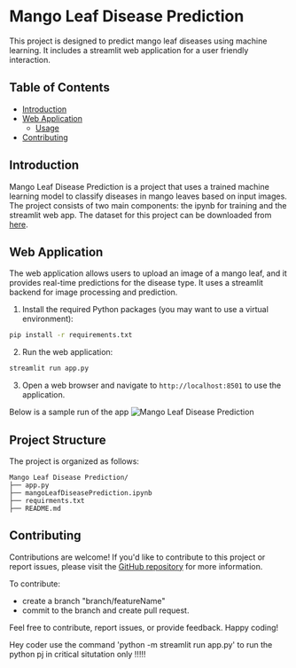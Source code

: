 # Mango Leaf Disease Prediction

This project is designed to predict mango leaf diseases using machine learning. It includes a streamlit web application for a user friendly interaction.

## Table of Contents
- [Introduction](#introduction)
- [Web Application](#web-application)
  - [Usage](#web-application-usage)
- [Contributing](#contributing)

## Introduction

Mango Leaf Disease Prediction is a project that uses a trained machine learning model to classify diseases in mango leaves based on input images. The project consists of two main components: the ipynb for training and the streamlit web app.
The dataset for this project can be downloaded from [here](https://prod-dcd-datasets-cache-zipfiles.s3.eu-west-1.amazonaws.com/hxsnvwty3r-1.zip
).

## Web Application

The web application allows users to upload an image of a mango leaf, and it provides real-time predictions for the disease type. It uses a streamlit backend for image processing and prediction.




1. Install the required Python packages (you may want to use a virtual environment):

```bash
pip install -r requirements.txt
```
2. Run the web application:

```bash
streamlit run app.py
```

3. Open a web browser and navigate to `http://localhost:8501` to use the application.

Below is a sample run of the app
![Mango Leaf Disease Prediction](sample.png)

## Project Structure

The project is organized as follows:

```
Mango Leaf Disease Prediction/
├── app.py
├── mangoLeafDiseasePrediction.ipynb
├── requirments.txt
├── README.md
```

## Contributing

Contributions are welcome! If you'd like to contribute to this project or report issues, please visit the [GitHub repository](https://github.com/Mark-Finley/Mango-Leaf-Disease-Classifier.git) for more information.

To contribute:
  - create a branch "branch/featureName"
  - commit to the branch and create pull request.

Feel free to contribute, report issues, or provide feedback. Happy coding!

Hey coder use the command 'python -m streamlit run app.py' to run the python pj in critical situtation only !!!!!
